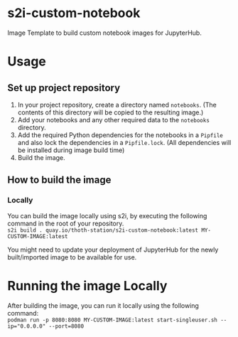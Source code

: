 # s2i-custom-notebook
Image Template to build custom notebook images for JupyterHub.

# Usage
## Set up project repository
1. In your project repository, create a directory named `notebooks`. (The contents of this directory will be copied to the resulting image.)
2. Add your notebooks and any other required data to the `notebooks` directory.
3. Add the required Python dependencies for the notebooks in a `Pipfile` and also lock the dependencies in a `Pipfile.lock`. (All dependencies will be installed during image build time)
4. Build the image.

## How to build the image

### Locally
  You can build the image locally using s2i, by executing the following command
  in the root of your repository. <br>
    `s2i build . quay.io/thoth-station/s2i-custom-notebook:latest MY-CUSTOM-IMAGE:latest`

You might need to update your deployment of JupyterHub for the newly built/imported image to
be available for use.

# Running the image Locally
After building the image, you can run it locally using the following command: <br>
`podman run -p 8080:8080 MY-CUSTOM-IMAGE:latest start-singleuser.sh --ip="0.0.0.0" --port=8080`
